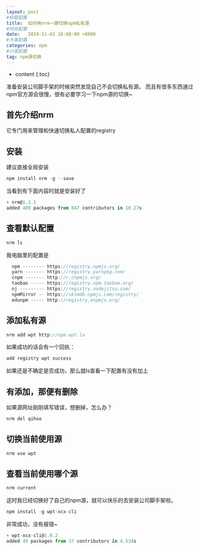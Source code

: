 ```yaml
---
layout: post
#标题配置
title:  如何用nrm一键切换npm私有源
#时间配置
date:   2019-11-01 16:08:00 +0800
#大类配置
categories: npm
#小类配置
tag: npm源切换
---
```


* content
{:toc}

准备安装公司脚手架的时候突然发现自己不会切换私有源。
而且有很多东西通过npm官方源会很慢，很有必要学习一下npm源的切换~

首先介绍nrm
----

它专门用来管理和快速切换私人配置的registry

安装
------

建议直接全局安装
```js
npm install nrm -g --save
```
当看到有下面内容时就是安装好了
```js
+ nrm@1.2.1
added 489 packages from 847 contributors in 10.27s
```
查看默认配置
----
```js
nrm ls
```
我电脑里的配置是
```js
  npm -------- https://registry.npmjs.org/
  yarn ------- https://registry.yarnpkg.com/
  cnpm ------- http://r.cnpmjs.org/
  taobao ----- https://registry.npm.taobao.org/
  nj --------- https://registry.nodejitsu.com/
  npmMirror -- https://skimdb.npmjs.com/registry/
  edunpm ----- http://registry.enpmjs.org/
```

添加私有源
------
```js
nrm add wpt http://npm.wpt.la
```
如果成功的话会有一个回执：
```js
add registry wpt success
```
如果还是不确定是否成功，那么就ls查看一下配置有没有加上


有添加，那便有删除
--------
如果源网址刚刚填写错误，想删掉，怎么办？
```js
nrm del qihoo
```

切换当前使用源
--------
```js
nrm use wpt
```

查看当前使用哪个源
-------
```js
nrm current
```

这时我已经切换好了自己的npm源，就可以快乐的去安装公司脚手架啦。
```js
npm install -g wpt-xcx-cli
```

非常成功，没有报错~

```js
+ wpt-xcx-cli@1.0.2
added 49 packages from 37 contributors in 4.534s
```









